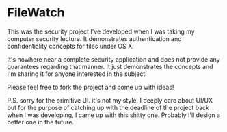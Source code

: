 # FileWatch
This was the security project I've developed when I was taking my computer security lecture. It demonstrates authentication and confidentiality concepts for files under OS X.

It's nowhere near a complete security application and does not provide any guarantees regarding that manner. It just demonstrates the concepts and I'm sharing it for anyone interested in the subject.

Please feel free to fork the project and come up with ideas!


P.S. sorry for the primitive UI. it's not my style, I deeply care about UI/UX but for the purpose of catching up with the deadline of the project back when I was developing, I came up with this shitty one. Probably I'll design a better one in the future.
